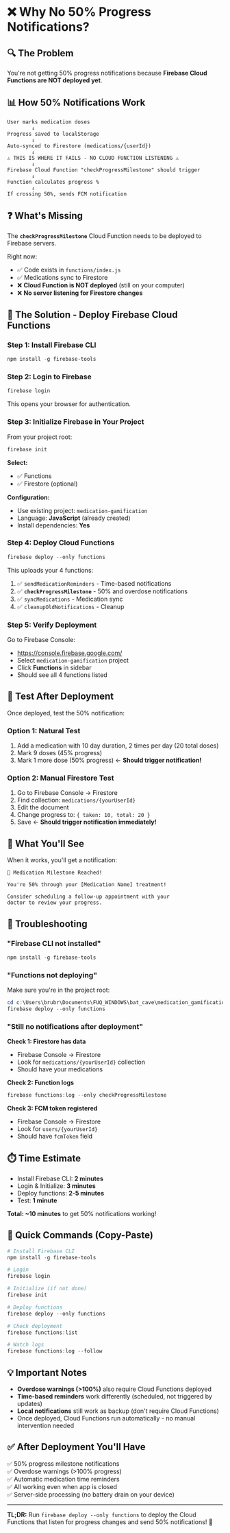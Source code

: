 # ❌ Why No 50% Progress Notifications?

## 🔍 The Problem

You're not getting 50% progress notifications because **Firebase Cloud Functions are NOT deployed yet**.

## 📊 How 50% Notifications Work

```
User marks medication doses
        ↓
Progress saved to localStorage
        ↓
Auto-synced to Firestore (medications/{userId})
        ↓
⚠️ THIS IS WHERE IT FAILS - NO CLOUD FUNCTION LISTENING ⚠️
        ↓
Firebase Cloud Function "checkProgressMilestone" should trigger
        ↓
Function calculates progress %
        ↓
If crossing 50%, sends FCM notification
```

## ❓ What's Missing

The **`checkProgressMilestone`** Cloud Function needs to be deployed to Firebase servers.

Right now:
- ✅ Code exists in `functions/index.js` 
- ✅ Medications sync to Firestore
- ❌ **Cloud Function is NOT deployed** (still on your computer)
- ❌ **No server listening for Firestore changes**

## 🚀 The Solution - Deploy Firebase Cloud Functions

### Step 1: Install Firebase CLI

```powershell
npm install -g firebase-tools
```

### Step 2: Login to Firebase

```powershell
firebase login
```

This opens your browser for authentication.

### Step 3: Initialize Firebase in Your Project

From your project root:

```powershell
firebase init
```

**Select:**
- ✅ Functions
- ✅ Firestore (optional)

**Configuration:**
- Use existing project: `medication-gamification`
- Language: **JavaScript** (already created)
- Install dependencies: **Yes**

### Step 4: Deploy Cloud Functions

```powershell
firebase deploy --only functions
```

This uploads your 4 functions:
1. ✅ `sendMedicationReminders` - Time-based notifications
2. ✅ **`checkProgressMilestone`** - 50% and overdose notifications
3. ✅ `syncMedications` - Medication sync
4. ✅ `cleanupOldNotifications` - Cleanup

### Step 5: Verify Deployment

Go to Firebase Console:
- https://console.firebase.google.com/
- Select `medication-gamification` project
- Click **Functions** in sidebar
- Should see all 4 functions listed

## 🧪 Test After Deployment

Once deployed, test the 50% notification:

### Option 1: Natural Test
1. Add a medication with 10 day duration, 2 times per day (20 total doses)
2. Mark 9 doses (45% progress)
3. Mark 1 more dose (50% progress) ← **Should trigger notification!**

### Option 2: Manual Firestore Test
1. Go to Firebase Console → Firestore
2. Find collection: `medications/{yourUserId}`
3. Edit the document
4. Change progress to: `{ taken: 10, total: 20 }`
5. Save ← **Should trigger notification immediately!**

## 📱 What You'll See

When it works, you'll get a notification:

```
📅 Medication Milestone Reached!

You're 50% through your [Medication Name] treatment!

Consider scheduling a follow-up appointment with your 
doctor to review your progress.
```

## 🔧 Troubleshooting

### "Firebase CLI not installed"
```powershell
npm install -g firebase-tools
```

### "Functions not deploying"
Make sure you're in the project root:
```powershell
cd c:\Users\brubr\Documents\FUQ_WINDOWS\bat_cave\medication_gamification_2
firebase deploy --only functions
```

### "Still no notifications after deployment"

**Check 1: Firestore has data**
- Firebase Console → Firestore
- Look for `medications/{yourUserId}` collection
- Should have your medications

**Check 2: Function logs**
```powershell
firebase functions:log --only checkProgressMilestone
```

**Check 3: FCM token registered**
- Firebase Console → Firestore
- Look for `users/{yourUserId}`
- Should have `fcmToken` field

## ⏱️ Time Estimate

- Install Firebase CLI: **2 minutes**
- Login & Initialize: **3 minutes**
- Deploy functions: **2-5 minutes**
- Test: **1 minute**

**Total: ~10 minutes** to get 50% notifications working!

## 🎯 Quick Commands (Copy-Paste)

```powershell
# Install Firebase CLI
npm install -g firebase-tools

# Login
firebase login

# Initialize (if not done)
firebase init

# Deploy functions
firebase deploy --only functions

# Check deployment
firebase functions:list

# Watch logs
firebase functions:log --follow
```

## 💡 Important Notes

- **Overdose warnings (>100%)** also require Cloud Functions deployed
- **Time-based reminders** work differently (scheduled, not triggered by updates)
- **Local notifications** still work as backup (don't require Cloud Functions)
- Once deployed, Cloud Functions run automatically - no manual intervention needed

## ✅ After Deployment You'll Have

✅ 50% progress milestone notifications  
✅ Overdose warnings (>100% progress)  
✅ Automatic medication time reminders  
✅ All working even when app is closed  
✅ Server-side processing (no battery drain on your device)  

---

**TL;DR:** Run `firebase deploy --only functions` to deploy the Cloud Functions that listen for progress changes and send 50% notifications! 🚀

